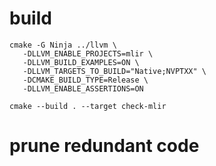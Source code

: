 # build

``` shell
cmake -G Ninja ../llvm \
   -DLLVM_ENABLE_PROJECTS=mlir \
   -DLLVM_BUILD_EXAMPLES=ON \
   -DLLVM_TARGETS_TO_BUILD="Native;NVPTXX" \
   -DCMAKE_BUILD_TYPE=Release \
   -DLLVM_ENABLE_ASSERTIONS=ON

cmake --build . --target check-mlir
```

# prune redundant code